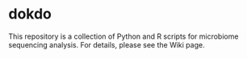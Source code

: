 # dokdo

This repository is a collection of Python and R scripts for microbiome sequencing analysis. For details, please see the Wiki page.
